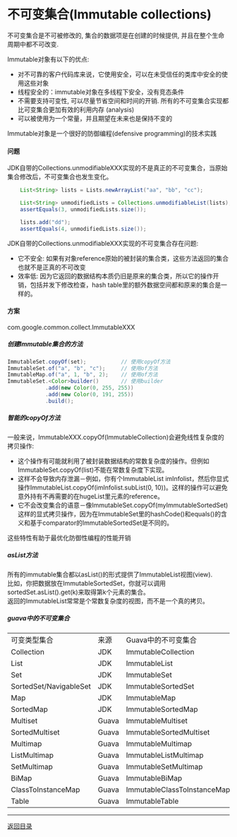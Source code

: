 不可变集合(Immutable collections)
===
不可变集合是不可被修改的, 集合的数据项是在创建的时候提供, 并且在整个生命周期中都不可改变.

Immutable对象有以下的优点:  

* 对不可靠的客户代码库来说，它使用安全，可以在未受信任的类库中安全的使用这些对象
* 线程安全的：immutable对象在多线程下安全，没有竞态条件
* 不需要支持可变性, 可以尽量节省空间和时间的开销. 所有的不可变集合实现都比可变集合更加有效的利用内存 (analysis)
* 可以被使用为一个常量，并且期望在未来也是保持不变的

Immutable对象是一个很好的防御编程(defensive programming)的技术实践

#### 问题
JDK自带的Collections.unmodifiableXXX实现的不是真正的不可变集合，当原始集合修改后，不可变集合也发生变化。

```java  
	List<String> lists = Lists.newArrayList("aa", "bb", "cc");

	List<String> unmodifiedLists = Collections.unmodifiableList(lists);
	assertEquals(3, unmodifiedLists.size());

	lists.add("dd");
	assertEquals(4, unmodifiedLists.size());
```  
  
JDK自带的Collections.unmodifiableXXX实现的不可变集合存在问题:  

* 它不安全: 如果有对象reference原始的被封装的集合类，这些方法返回的集合也就不是正真的不可改变
* 效率低: 因为它返回的数据结构本质仍旧是原来的集合类，所以它的操作开销，包括并发下修改检查，hash table里的额外数据空间都和原来的集合是一样的。


#### 方案
com.google.common.collect.ImmutableXXX

##### 创建Immutable集合的方法
```java
ImmutableSet.copyOf(set);           // 使用copyOf方法
ImmutableSet.of("a", "b", "c");     // 使用of方法
ImmutableMap.of("a", 1, "b", 2);    // 使用of方法
ImmutableSet.<Color>builder()       // 使用builder 
            .add(new Color(0, 255, 255))
            .add(new Color(0, 191, 255))
            .build();
```

##### 智能的copyOf方法  
一般来说，ImmutableXXX.copyOf(ImmutableCollection)会避免线性复杂度的拷贝操作:

* 这个操作有可能就利用了被封装数据结构的常数复杂度的操作。但例如ImmutableSet.copyOf(list)不能在常数复杂度下实现。
* 这样不会导致内存泄漏－例如，你有个ImmutableList<String> imInfolist，然后你显式操作ImmutableList.copyOf(imInfolist.subList(0, 10))。这样的操作可以避免意外持有不再需要的在hugeList里元素的reference。
* 它不会改变集合的语意－像ImmutableSet.copyOf(myImmutableSortedSet)这样的显式拷贝操作，因为在ImmutableSet里的hashCode()和equals()的含义和基于comparator的ImmutableSortedSet是不同的。  

这些特性有助于最优化防御性编程的性能开销

##### asList方法
所有的immutable集合都以asList()的形式提供了ImmutableList视图(view).  
比如，你把数据放在ImmutableSortedSet，你就可以调用sortedSet.asList().get(k)来取得第k个元素的集合。  
返回的ImmutableList常常是个常数复杂度的视图，而不是一个真的拷贝。  

##### guava中的不可变集合

<table>
<tbody>
<tr>
	<td>可变类型集合</td>
	<td>来源</td>
	<td>Guava中的不可变集合</td>
</tr>
<tr>
	<td>Collection </td>
	<td>JDK</td>
	<td>ImmutableCollection</td>
</tr>
<tr>
	<td>List</td>
	<td>JDK</td>
	<td>ImmutableList</td>
</tr>
<tr>
	<td>Set</td>
	<td>JDK</td>
	<td>ImmutableSet</td>
</tr>
<tr>
	<td>SortedSet/NavigableSet</td>
	<td>JDK</td>
	<td>ImmutableSortedSet</td>
</tr>
<tr>
	<td>Map</td>
	<td>JDK</td>
	<td>ImmutableMap</td>
</tr>
<tr>
	<td>SortedMap</td>
	<td>JDK</td>
	<td>ImmutableSortedMap</td>
</tr>
<tr>
	<td>Multiset</td>
	<td>Guava</td>
	<td>ImmutableMultiset</td>
</tr>
<tr>
	<td>SortedMultiset</td>
	<td>Guava</td>
	<td>ImmutableSortedMultiset</td>
</tr>
<tr>
	<td>Multimap</td>
	<td>Guava</td>
	<td>ImmutableMultimap</td>
</tr>
<tr>
	<td>ListMultimap</td>
	<td>Guava</td>
	<td>ImmutableListMultimap</td>
</tr>
<tr>
	<td>SetMultimap</td>
	<td>Guava</td>
	<td>ImmutableSetMultimap</td>
</tr>
<tr>
	<td>BiMap</td>
	<td>Guava</td>
	<td>ImmutableBiMap</td>
</tr>
<tr>
	<td>ClassToInstanceMap</td>
	<td>Guava</td>
	<td>ImmutableClassToInstanceMap</td>
</tr>
<tr>
	<td>Table</td>
	<td>Guava</td>
	<td>ImmutableTable</td>
</tr>
</tbody>
</table>

------
[返回目录](开发/Other/README.md)
